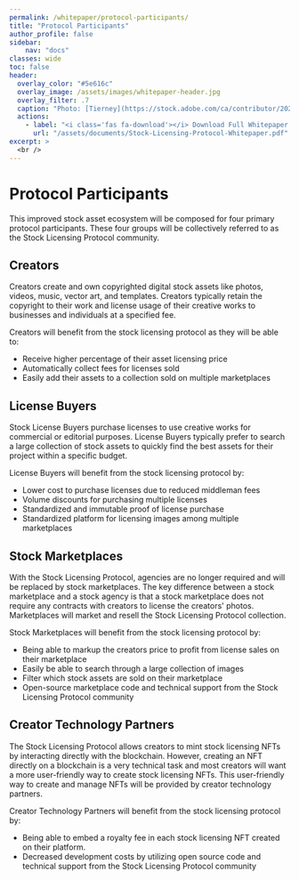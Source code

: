 ```yaml
---
permalink: /whitepaper/protocol-participants/
title: "Protocol Participants"
author_profile: false
sidebar:
    nav: "docs"
classes: wide
toc: false
header:
  overlay_color: "#5e616c"
  overlay_image: /assets/images/whitepaper-header.jpg
  overlay_filter: .7
  caption: "Photo: [Tierney](https://stock.adobe.com/ca/contributor/202206661/tierney)"
  actions:
    - label: "<i class='fas fa-download'></i> Download Full Whitepaper PDF"
      url: "/assets/documents/Stock-Licensing-Protocol-Whitepaper.pdf"
excerpt: >
  <br />
---
```


# Protocol Participants

This improved stock asset ecosystem will be composed for four primary protocol
participants. These four groups will be collectively referred to as the Stock
Licensing Protocol community.

## Creators

Creators create and own copyrighted digital stock assets like photos, videos,
music, vector art, and templates. Creators typically retain the copyright to
their work and license usage of their creative works to businesses and
individuals at a specified fee.

Creators will benefit from the stock licensing protocol as they will be able to:

-   Receive higher percentage of their asset licensing price
-   Automatically collect fees for licenses sold
-   Easily add their assets to a collection sold on multiple marketplaces

## License Buyers

Stock License Buyers purchase licenses to use creative works for commercial or
editorial purposes. License Buyers typically prefer to search a large collection
of stock assets to quickly find the best assets for their project within a
specific budget.

License Buyers will benefit from the stock licensing protocol by:

-   Lower cost to purchase licenses due to reduced middleman fees
-   Volume discounts for purchasing multiple licenses
-   Standardized and immutable proof of license purchase
-   Standardized platform for licensing images among multiple marketplaces

## Stock Marketplaces

With the Stock Licensing Protocol, agencies are no longer required and will be
replaced by stock marketplaces. The key difference between a stock marketplace
and a stock agency is that a stock marketplace does not require any contracts
with creators to license the creators' photos. Marketplaces will market and
resell the Stock Licensing Protocol collection.

Stock Marketplaces will benefit from the stock licensing protocol by:

-   Being able to markup the creators price to profit from license sales on
    their marketplace
-   Easily be able to search through a large collection of images
-   Filter which stock assets are sold on their marketplace
-   Open-source marketplace code and technical support from the Stock Licensing
    Protocol community

## Creator Technology Partners

The Stock Licensing Protocol allows creators to mint stock licensing NFTs by
interacting directly with the blockchain. However, creating an NFT directly on a
blockchain is a very technical task and most creators will want a more
user-friendly way to create stock licensing NFTs. This user-friendly way to
create and manage NFTs will be provided by creator technology partners.

Creator Technology Partners will benefit from the stock licensing protocol by:

-   Being able to embed a royalty fee in each stock licensing NFT created on
    their platform.
-   Decreased development costs by utilizing open source code and technical
    support from the Stock Licensing Protocol community